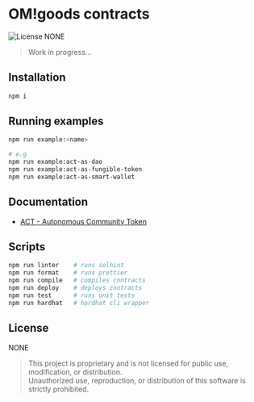 # OM!goods contracts

![License NONE][license-image]

> Work in progress...

## Installation

```bash
npm i
```

## Running examples

```bash
npm run example:<name>

# e.g
npm run example:act-as-dao
npm run example:act-as-fungible-token
npm run example:act-as-smart-wallet
```

## Documentation

* [ACT - Autonomous Community Token](docs/act/README.md)

## Scripts

```bash
npm run linter    # runs solhint
npm run format    # runs prettier
npm run compile   # compiles contracts
npm run deploy    # deploys contracts
npm run test      # runs unit tests
npm run hardhat   # hardhat cli wrapper
```

## License

NONE

> This project is proprietary and is not licensed for public use, modification, or distribution.<br/> 
> Unauthorized use, reproduction, or distribution of this software is strictly prohibited.

[license-image]: https://img.shields.io/badge/license-NONE-red.svg

